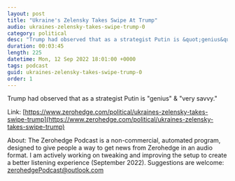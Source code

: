 ```yaml
---
layout: post
title: "Ukraine's Zelensky Takes Swipe At Trump"
audio: ukraines-zelensky-takes-swipe-trump-0
category: political
desc: "Trump had observed that as a strategist Putin is &quot;genius&quot; &amp; &quot;very savvy.&quot;"
duration: 00:03:45
length: 225
datetime: Mon, 12 Sep 2022 18:01:00 +0000
tags: podcast
guid: ukraines-zelensky-takes-swipe-trump-0
order: 1
---
```

Trump had observed that as a strategist Putin is &quot;genius&quot; &amp; &quot;very savvy.&quot;

Link: [https://www.zerohedge.com/political/ukraines-zelensky-takes-swipe-trump](https://www.zerohedge.com/political/ukraines-zelensky-takes-swipe-trump)

About: The Zerohedge Podcast is a non-commercial, automated program, designed to give people a way to get news from Zerohedge in an audio format.  I am actively working on tweaking and improving the setup to create a better listening experience (September 2022).  Suggestions are welcome: [zerohedgePodcast@outlook.com](mailto:zerohedgePodcast@outlook.com)